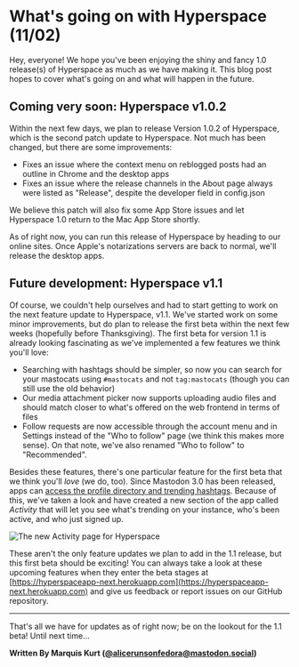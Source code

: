 # What's going on with Hyperspace (11/02)

Hey, everyone! We hope you've been enjoying the shiny and fancy 1.0 release(s) of Hyperspace as much as we have making it. This blog post hopes to cover what's going on and what will happen in the future.

## Coming very soon: Hyperspace v1.0.2

Within the next few days, we plan to release Version 1.0.2 of Hyperspace, which is the second patch update to Hyperspace. Not much has been changed, but there are some improvements:

- Fixes an issue where the context menu on reblogged posts had an outline in Chrome and the desktop apps 
- Fixes an issue where the release channels in the About page always were listed as "Release", despite the developer field in config.json

We believe this patch will also fix some App Store issues and let Hyperspace 1.0 return to the Mac App Store shortly.

As of right now, you can run this release of Hyperspace by heading to our online sites. Once Apple's notarizations servers are back to normal, we'll release the desktop apps.

## Future development: Hyperspace v1.1

Of course, we couldn't help ourselves and had to start getting to work on the next feature update to Hyperspace, v1.1. We've started work on some minor improvements, but do plan to release the first beta within the next few weeks (hopefully before Thanksgiving). The first beta for version 1.1 is already looking fascinating as we've implemented a few features we think you'll love:

- Searching with hashtags should be simpler, so now you can search for your mastocats using `#mastocats` and not `tag:mastocats` (though you can still use the old behavior)
- Our media attachment picker now supports uploading audio files and should match closer to what's offered on the web frontend in terms of files
- Follow requests are now accessible through the account menu and in Settings instead of the "Who to follow" page (we think this makes more sense). On that note, we've also renamed "Who to follow" to "Recommended".

Besides these features, there's one particular feature for the first beta that we think you'll _love_ (we do, too). Since Mastodon 3.0 has been released, apps can [access the profile directory and trending hashtags](https://blog.joinmastodon.org/2019/10/mastodon-3.0-in-depth/). Because of this, we've taken a look and have created a new section of the app called _Activity_ that will let you see what's trending on your instance, who's been active, and who just signed up.

![The new Activity page for Hyperspace](https://matrix.org/_matrix/media/r0/download/matrix.org/KXlvbbWDSPIFFYMqfDNyMbOc)

These aren't the only feature updates we plan to add in the 1.1 release, but this first beta should be exciting! You can always take a look at these upcoming features when they enter the beta stages at [https://hyperspaceapp-next.herokuapp.com](https://hyperspaceapp-next.herokuapp.com) and give us feedback or report issues on our GitHub repository.

---

That's all we have for updates as of right now; be on the lookout for the 1.1 beta! Until next time...

**Written By Marquis Kurt ([@alicerunsonfedora@mastodon.social](https://mastodon.social/@alicerunsonfedora))**